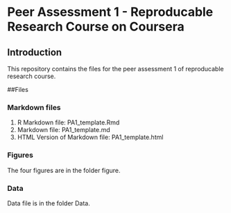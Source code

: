 # Peer Assessment 1 - Reproducable Research Course on Coursera

## Introduction
This repository contains the files for the peer assessment 1 of reproducable research course.

##Files
### Markdown files
1. R Markdown file: PA1_template.Rmd
2. Markdown file: PA1_template.md  
3. HTML Version of Markdown file: PA1_template.html

### Figures
The four figures are in the folder figure.

### Data
Data file is in the folder Data.

